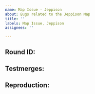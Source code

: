 ```yaml
---
name: Map Issue - Jeppison
about: Bugs related to the Jeppison Map
title: ''
labels: Map Issue, Jeppison
assignees: ''

---
```


<!-- Write **BELOW** The Headers and **ABOVE** The comments else it may not be viewable -->
## Round ID:

<!--- **INCLUDE THE ROUND ID**
If you discovered this issue from playing tgstation hosted servers:
[Round ID]: # (It can be found in the Status panel! The round id let's us look up valuable information and logs for the round the bug happened.)-->

## Testmerges:

<!-- If you're certain the issue is to be caused by a test merge [OOC tab -> Show Server Revision], report it in the pull request's comment section rather than on the tracker(If you're unsure you can refer to the issue number by prefixing said number with #. The issue number can be found beside the title after submitting it to the tracker).If no testmerges are active, feel free to remove this section. -->

## Reproduction:

<!-- Explain your issue in detail, including the steps to reproduce it. Issues without proper reproduction steps or explanation are open to being ignored/closed by maintainers.-->

<!-- **For Admins:** Oddities induced by var-edits and other admin tools are not necessarily bugs. Verify that your issues occur under regular circumstances before reporting them. -->
